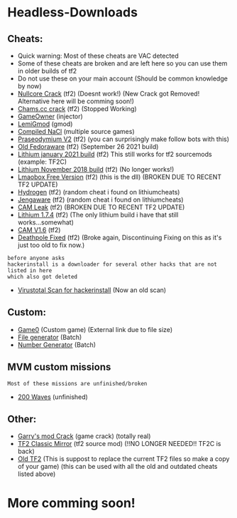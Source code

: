 # Headless-Downloads
## Cheats:
- Quick warning: Most of these cheats are VAC detected
- Some of these cheats are broken and are left here so you can use them in older builds of tf2
- Do not use these on your main account (Should be common knowledge by now)
- [Nullcore Crack](https://cdn.discordapp.com/attachments/874303640469393479/889460095849742366/nullcore.dll) (tf2) (Doesnt work!) (New Crack got Removed! Alternative here will be comming soon!)
- [Chams.cc crack](https://cdn.discordapp.com/attachments/874303640469393479/889460175369555988/chamscc.dll) (tf2) (Stopped Working)
- [GameOwner](https://cdn.discordapp.com/attachments/874303640469393479/889460436540481576/GameOwner.exe) (injector)
- [LemiGmod](https://cdn.discordapp.com/attachments/874303640469393479/889460565049749534/lemi.dll) (gmod)
- [Compiled NaCl](https://cdn.discordapp.com/attachments/874303640469393479/889460652912021504/NaCl.dll) (multiple source games)
- [Praseodymium V2](https://cdn.discordapp.com/attachments/874303640469393479/889460870889996288/1.dll) (tf2) (you can surprisingly make follow bots with this)
- [Old Fedoraware](https://cdn.discordapp.com/attachments/874303640469393479/893252314272518184/FwareRelease.dll) (tf2) (September 26 2021 build)
- [Lithium january 2021 build](https://cdn.discordapp.com/attachments/874303640469393479/943927305187762227/hack.dll) (tf2) This still works for tf2 sourcemods (example: TF2C)
- [Lithium November 2018 build](https://cdn.discordapp.com/attachments/874303640469393479/943927624437202984/lith.dll) (tf2) (No longer works!)
- [Lmaobox Free Version](https://cdn.discordapp.com/attachments/874303640469393479/947929560694018149/freebox.dll) (tf2) (this is the dll) (BROKEN DUE TO RECENT TF2 UPDATE)
- [Hydrogen](https://cdn.discordapp.com/attachments/874303640469393479/965019794921357363/tf2paste1.7z) (tf2) (random cheat i found on lithiumcheats)
- [Jengaware](https://cdn.discordapp.com/attachments/874303640469393479/965019837569060874/tf2paste2.7z) (tf2) (random cheat i found on lithiumcheats)
- [CAM Leak](https://cdn.discordapp.com/attachments/874303640469393479/944337990837227620/cam.dll) (tf2) (BROKEN DUE TO RECENT TF2 UPDATE)
- [Lithium 1.7.4](https://cdn.discordapp.com/attachments/874303640469393479/1000537116268318780/Lithium_1.7.4.dll) (tf2) (The only lithium build i have that still works...somewhat)
- [CAM V1.6](https://cdn.discordapp.com/attachments/874303640469393479/1096586952968503307/CAM.dll) (tf2)
- [Deathpole Fixed](https://cdn.discordapp.com/attachments/874303640469393479/1041375792355082341/deathpole_Release.dll) (tf2) (Broke again, Discontinuing Fixing on this as it's just too old to fix now.)
```
before anyone asks
hackerinstall is a downloader for several other hacks that are not listed in here
which also got deleted
```
- [Virustotal Scan for hackerinstall](https://www.virustotal.com/gui/file/a09f8aecc287aaf0eb90deb58e72f886692004c310e66d9b9516196ee3fe4b61) (Now an old scan) 
## Custom:
- [Game0](https://drive.google.com/file/d/1VkcfTeqWAM0baBzi0wh4J_-ChZ0S5-s6/view) (Custom game) (External link due to file size)
- [File generator](https://cdn.discordapp.com/attachments/874303640469393479/890253373226496000/File_Generator.bat) (Batch)
- [Number Generator](https://cdn.discordapp.com/attachments/874303640469393479/890253832662171738/number_generator.bat) (Batch)

## MVM custom missions
```
Most of these missions are unfinished/broken
```
- [200 Waves](https://cdn.discordapp.com/attachments/874303640469393479/893449607533707284/mvm_rottenburg_200_waves_new.pop) (unfinished)
## Other:

- [Garry's mod Crack](https://cdn.discordapp.com/attachments/874303640469393479/889465237122715708/garrysmod-cracked.exe) (game crack) (totally real)
- [TF2 Classic Mirror](https://gg.apple-shack.org/tf2c/tf2classic-latest.zip) (tf2 source mod) (!!NO LONGER NEEDED!! TF2C is back)
- [Old TF2](https://drive.google.com/file/d/1iirkJMExamyKlOceEtbqwEOM4mrTsk1P/view?usp=sharing) (This is suppost to replace the current TF2 files so make a copy of your game) (this can be used with all the old and outdated cheats listed above)

# More comming soon!
